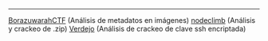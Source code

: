 
--------

[BorazuwarahCTF](/Maquinas%20De%20Dockerlabs/Maquinas%20Muy%20Faciles/BorazuwarahCTF.md)  (Análisis de metadatos en imágenes)
[nodeclimb](/Maquinas%20De%20Dockerlabs/Maquinas%20Faciles/nodeclimb.md) (Análisis y crackeo de .zip)
[Verdejo](/Maquinas%20De%20Dockerlabs/Maquinas%20Faciles/Verdejo.md) (Análisis de crackeo de clave ssh encriptada)